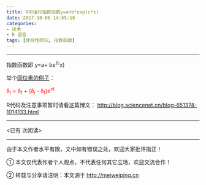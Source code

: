 ```yaml
---
title: R中运行指数函数y=a+b*exp(c*x)
date: 2017-10-06 14:55:18
categories: 
- 技术
- R 语言
tags: [非线性回归, 指数函数]
---
```


---

指数函数即  y=a+ b*e<sup>(c*x)</sup>

举个[同位素的例子](http://phdmeiwp.github.io/%E6%BA%90%E6%96%87%E7%8C%AE%E7%B4%A2%E5%BC%95%E7%B3%BB%E5%88%97%E4%B9%8B%E7%A8%B3%E5%AE%9A%E5%90%8C%E4%BD%8D%E7%B4%A0%E7%AF%87/)：  

<font color=red> δ<sub>t</sub> = δ<sub>f</sub> + (δ<sub>i</sub> - δ<sub>f</sub>)e<sup>vt</sup>       </font> 

R代码及注意事项暂时请看这篇博文： http://blog.sciencenet.cn/blog-651374-1014133.html



<!-- more -->




---

<span id="busuanzi_container_page_pv">
<已有 <span id="busuanzi_value_page_pv"></span> 次阅读>
</span>

---


由于本文作者水平有限，文中如有错误之处，欢迎大家批评指正！

① 本文仅代表作者个人观点，不代表任何其它立场，欢迎交流合作！

② 转载与分享请注明：本文源于 http://meiweiping.cn